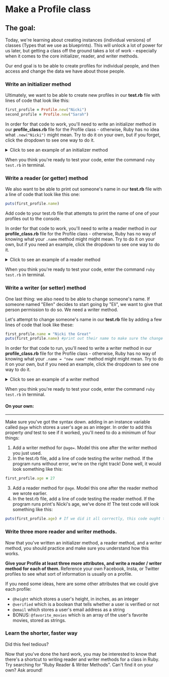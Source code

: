 # Make a Profile class

## The goal:

Today, we're learning about creating instances (individual versions) of classes (Types that we use as blueprints). This will unlock a lot of power for us later, but getting a class off the ground takes a lot of work - especially when it comes to the core initializer, reader, and writer methods.

Our end goal is to be able to create profiles for individual people, and then access and change the data we have about those people.

### Write an initializer method

Ultimately, we want to be able to create new profiles in our **test.rb** file with lines of code that look like this:

```Ruby
first_profile = Profile.new("Nicki")
second_profile = Profile.new("Sarah")
```

In order for that code to work, you'll need to write an initializer method in our **profile_class.rb** file for the Profile class - otherwise, Ruby has no idea what `.new("Nicki")` might mean. Try to do it on your own, but if you forget, click the dropdown to see one way to do it.

<details>
  <summary>Click to see an example of an initializer method</summary>

  ```Ruby
  class Profile

    def initialize(name)
      @name = name
    end

  end
  ```

</details>

When you think you're ready to test your code, enter the command `ruby test.rb` in terminal.

### Write a reader (or getter) method

We also want to be able to print out someone's name in our **test.rb** file with a line of code that look like this one:

```Ruby
puts(first_profile.name)
```

Add code to your test.rb file that attempts to print the name of one of your profiles out to the console.

In order for that code to work, you'll need to write a reader method in our **profile_class.rb** file for the Profile class - otherwise, Ruby has no way of knowing what your `.name` method might might mean. Try to do it on your own, but if you need an example, click the dropdown to see one way to do it.

<details>
  <summary>Click to see an example of a reader method</summary>

  ```Ruby
  class Profile

    def initialize(name)
      @name = name
    end

    def name # reader method returns this user's name when you ask for their .name
      return @name
    end

  end
  ```

</details>

When you think you're ready to test your code, enter the command `ruby test.rb` in terminal.

### Write a writer (or setter) method

One last thing: we also need to be able to change someone's name. If someone named "Ellen" decides to start going by "Eli", we want to give that person permission to do so. We need a writer method.

Let's attempt to change someone's name in our **test.rb** file by adding a few lines of code that look like these:

```Ruby
first_profile.name = "Nicki the Great"
puts(first_profile.name) #print out their name to make sure the change worked.
```

In order for that code to run, you'll need to write a writer method in our **profile_class.rb** file for the Profile class - otherwise, Ruby has no way of knowing what your `.name = "new name"` method might might mean. Try to do it on your own, but if you need an example, click the dropdown to see one way to do it.

<details>
  <summary>Click to see an example of a writer method</summary>

  ```Ruby
  class Profile

    def initialize(name)
      @name = name
    end

    def name
      return @name
    end

    def name=(new_name) # writer method resets the user's name to the new name you specify.
      @name = new_name
    end

  end
  ```

</details>

When you think you're ready to test your code, enter the command `ruby test.rb` in terminal.

#### On your own:
-----

Make sure you've got the syntax down. adding in an instance variable called `@age` which stores a user's age as an integer. In order to add this property *and* test to see if it worked, you'll need to do a minimum of four things:

1. Add a writer method for `@age=`. Model this one after the writer method you just used.
2. In the test.rb file, add a line of code testing the writer method. If the program runs without error, we're on the right track! Done well, it would look something like this:
```Ruby
first_profile.age = 27
```
3. Add a reader method for `@age`. Model this one after the reader method we wrote earlier.
4. In the test.rb file, add a line of code testing the reader method. If the program runs print's Nicki's age, we've done it! The test code will look something like this:
```Ruby
puts(first_profile.age) # If we did it all correctly, this code ought to print out the user's age.
```

### Write three more reader and writer methods.

Now that you've written an initializer method, a reader method, and a writer method, you should practice and make sure you understand how this works.

**Give your Profile at least three more attributes, and write a reader / writer method for each of them.** Reference your own Facebook, Insta, or Twitter profiles to see what sort of information is usually on a profile.

If you need some ideas, here are some other attributes that we could give each profile:
  - `@height` which stores a user's height, in inches, as an integer
  - `@verified` which is a boolean that tells whether a user is verified or not
  - `@email` which stores a user's email address as a string
  - BONUS: `@favorite_movies` which is an array of the user's favorite movies, stored as strings.

### Learn the shorter, faster way

Did this feel tedious?

Now that you've done the hard work, you may be interested to know that there's a shortcut to writing reader and writer methods for a class in Ruby. Try searching for "Ruby Reader & Writer Methods". Can't find it on your own? Ask around!
